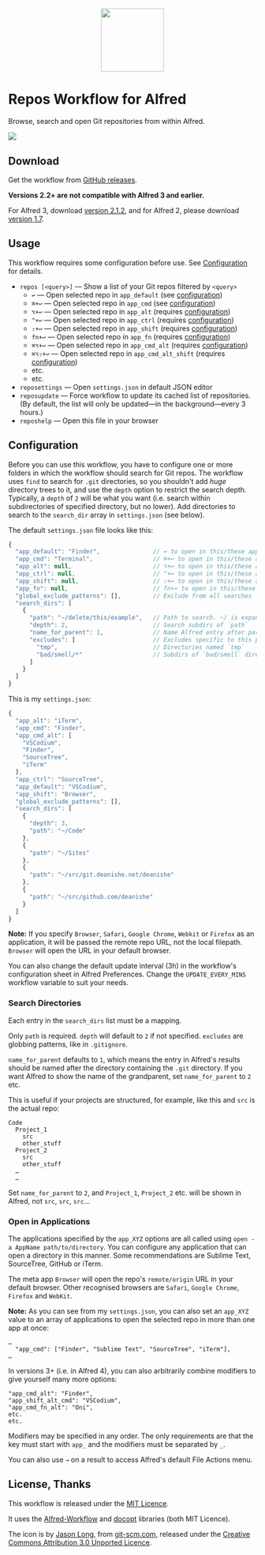 <h1 align="center">
  <img src="./src/icon.png" width="128" height="128">
</h1>

# Repos Workflow for Alfred

Browse, search and open Git repositories from within Alfred.

![][demo]

## Download

Get the workflow from [GitHub releases][gh-releases].

**Versions 2.2+ are not compatible with Alfred 3 and earlier.**

For Alfred 3, download [version 2.1.2][v2.1.2], and for Alfred 2, please download [version 1.7][v1.7].

## Usage

This workflow requires some configuration before use. See [Configuration](#configuration) for details.

- `repos [<query>]` — Show a list of your Git repos filtered by `<query>`
  - `↩` — Open selected repo in `app_default` (see [configuration](#configuration))
  - `⌘+↩` — Open selected repo in `app_cmd` (see [configuration](#configuration))
  - `⌥+↩` — Open selected repo in `app_alt` (requires [configuration](#configuration))
  - `^+↩` — Open selected repo in `app_ctrl` (requires [configuration](#configuration))
  - `⇧+↩` — Open selected repo in `app_shift` (requires [configuration](#configuration))
  - `fn+↩` — Open selected repo in `app_fn` (requires [configuration](#configuration))
  - `⌘⌥+↩` — Open selected repo in `app_cmd_alt` (requires [configuration](#configuration))
  - `⌘⌥⇧+↩` — Open selected repo in `app_cmd_alt_shift` (requires [configuration](#configuration))
  - etc.
  - etc.
- `reposettings` — Open `settings.json` in default JSON editor
- `reposupdate` — Force workflow to update its cached list of repositories. (By default, the list will only be updated—in the background—every 3 hours.)
- `reposhelp` — Open this file in your browser

## Configuration

Before you can use this workflow, you have to configure one or more folders in which the workflow should search for Git repos. The workflow uses `find` to search for `.git` directories, so you shouldn't add _huge_ directory trees to it, and use the `depth` option to restrict the search depth. Typically, a `depth` of `2` will be what you want (i.e. search within subdirectories of specified directory, but no lower). Add directories to search to the `search_dir` array in `settings.json` (see below).

The default `settings.json` file looks like this:

```javascript
{
  "app_default": "Finder",               // ↩ to open in this/these app(s)
  "app_cmd": "Terminal",                 // ⌘+↩ to open in this/these app(s)
  "app_alt": null,                       // ⌥+↩ to open in this/these app(s)
  "app_ctrl": null,                      // ^+↩ to open in this/these app(s)
  "app_shift": null,                     // ⇧+↩ to open in this/these app(s)
  "app_fn": null,                        // fn+↩ to open in this/these app(s)
  "global_exclude_patterns": [],         // Exclude from all searches
  "search_dirs": [
    {
      "path": "~/delete/this/example",   // Path to search. ~/ is expanded
      "depth": 2,                        // Search subdirs of `path`
      "name_for_parent": 1,              // Name Alfred entry after parent of `.git`. 2 = grandparent of `.git` etc.
      "excludes": [                      // Excludes specific to this path
        "tmp",                           // Directories named `tmp`
        "bad/smell/*"                    // Subdirs of `bad/smell` directory
      ]
    }
  ]
}
```

This is my `settings.json`:

```javascript
{
  "app_alt": "iTerm",
  "app_cmd": "Finder",
  "app_cmd_alt": [
    "VSCodium",
    "Finder",
    "SourceTree",
    "iTerm"
  ],
  "app_ctrl": "SourceTree",
  "app_default": "VSCodium",
  "app_shift": "Browser",
  "global_exclude_patterns": [],
  "search_dirs": [
    {
      "depth": 3,
      "path": "~/Code"
    },
    {
      "path": "~/Sites"
    },
    {
      "path": "~/src/git.deanishe.net/deanishe"
    },
    {
      "path": "~/src/github.com/deanishe"
    }
  ]
}
```

**Note:** If you specify `Browser`, `Safari`, `Google Chrome`, `Webkit` or `Firefox` as an application, it will be passed the remote repo URL, not the local filepath. `Browser` will open the URL in your default browser.

You can also change the default update interval (3h) in the workflow's configuration sheet in Alfred Preferences. Change the `UPDATE_EVERY_MINS` workflow variable to suit your needs.

### Search Directories

Each entry in the `search_dirs` list must be a mapping.

Only `path` is required. `depth` will default to `2` if not specified. `excludes` are globbing patterns, like in `.gitignore`.

`name_for_parent` defaults to `1`, which means the entry in Alfred's results should be named after the directory containing the `.git` directory. If you want Alfred to show the name of the grandparent, set `name_for_parent` to `2` etc.

This is useful if your projects are structured, for example, like this and `src` is the actual repo:

```
Code
  Project_1
    src
    other_stuff
  Project_2
    src
    other_stuff
  …
  …
```

Set `name_for_parent` to `2`, and `Project_1`, `Project_2` etc. will be shown in Alfred, not `src`, `src`, `src`…

### Open in Applications

The applications specified by the `app_XYZ` options are all called using `open -a AppName path/to/directory`. You can configure any application that can open a directory in this manner. Some recommendations are Sublime Text, SourceTree, GitHub or iTerm.

The meta app `Browser` will open the repo's `remote/origin` URL in your default browser. Other recognised browsers are `Safari`, `Google Chrome`, `Firefox` and `WebKit`.

**Note:** As you can see from my `settings.json`, you can also set an `app_XYZ` value to an array of applications to open the selected repo in more than one app at once:

```
…
  "app_cmd": ["Finder", "Sublime Text", "SourceTree", "iTerm"],
…
```

In versions 3+ (i.e. in Alfred 4), you can also arbitrarily combine modifiers to give yourself many more options:

```
"app_cmd_alt": "Finder",
"app_shift_alt_cmd": "VSCodium",
"app_cmd_fn_alt": "Oni",
etc.
etc.
```

Modifiers may be specified in any order. The only requirements are that the key must start with `app_` and the modifiers must be separated by `_`.

You can also use `→` on a result to access Alfred's default File Actions menu.

## License, Thanks

This workflow is released under the [MIT Licence][mit].

It uses the [Alfred-Workflow][aw] and [docopt][docopt] libraries (both MIT Licence).

The icon is by [Jason Long][jlong], from [git-scm.com][git], released under the [Creative Commons Attribution 3.0 Unported Licence][cc].

[aw]: https://github.com/deanishe/alfred-workflow
[cc]: http://creativecommons.org/licenses/by/3.0/
[demo]: https://raw.githubusercontent.com/deanishe/alfred-repos/master/demo.gif
[docopt]: http://docopt.org/
[gh-releases]: https://github.com/deanishe/alfred-repos/releases/latest
[git]: http://git-scm.com/downloads/logos
[jlong]: http://twitter.com/jasonlong
[mit]: http://opensource.org/licenses/MIT
[packal]: http://www.packal.org/workflow/git-repos
[v2.1.2]: https://github.com/deanishe/alfred-repos/releases/tag/v2.1.2
[v1.7]: https://github.com/deanishe/alfred-repos/releases/tag/v1.7
